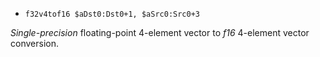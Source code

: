 * `f32v4tof16 $aDst0:Dst0+1, $aSrc0:Src0+3`

*Single-precision* floating-point 4-element vector to *f16* 4-element
vector conversion.
